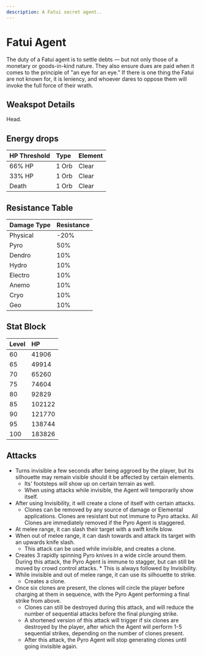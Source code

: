 ```yaml
---
description: A Fatui secret agent..
---
```


# Fatui Agent

The duty of a Fatui agent is to settle debts — but not only those of a monetary or goods-in-kind nature. They also ensure dues are paid when it comes to the principle of "an eye for an eye." If there is one thing the Fatui are not known for, it is leniency, and whoever dares to oppose them will invoke the full force of their wrath.

## Weakspot Details

Head.

## Energy drops

| HP Threshold | Type  | Element |
| :----------- | :---- | :------ |
| 66% HP       | 1 Orb | Clear  |
| 33% HP       | 1 Orb | Clear  |
| Death        | 1 Orb | Clear  |

## Resistance Table

| Damage Type | Resistance |
| :---------- | :--------- |
| Physical    | -20%       |
| Pyro        | 50%        |
| Dendro      | 10%        |
| Hydro       | 10%        |
| Electro     | 10%        |
| Anemo       | 10%        |
| Cryo        | 10%        |
| Geo         | 10%        |

## Stat Block

| Level | HP     |
| :---- | :----- |
| 60    | 41906  |
| 65    | 49914  |
| 70    | 65260  |
| 75    | 74604  |
| 80    | 92829  |
| 85    | 102122 |
| 90    | 121770 |
| 95    | 138744 |
| 100   | 183826 |

## Attacks

* Turns invisible a few seconds after being aggroed by the player, but its silhouette may remain visible should it be affected by certain elements.
  * Its' footsteps will show up on certain terrain as well.
  * When using attacks while invisible, the Agent will temporarily show itself.
* After using Invisibility, it will create a clone of itself with certain attacks.
  * Clones can be removed by any source of damage or Elemental applications. Clones are resistant but not immune to Pyro attacks. All Clones are immediately removed if the Pyro Agent is staggered.
* At melee range, it can slash their target with a swift knife blow.
* When out of melee range, it can dash towards and attack its target with an upwards knife slash.
  * This attack can be used while invisible, and creates a clone.
* Creates 3 rapidly spinning Pyro knives in a wide circle around them. During this attack, the Pyro Agent is immune to stagger, but can still be moved by crowd control attacks. \* This is always followed by Invisibility.
* While invisible and out of melee range, it can use its silhouette to strike.
  * Creates a clone.
* Once six clones are present, the clones will circle the player before charging at them in sequence, with the Pyro Agent performing a final strike from above.
  * Clones can still be destroyed during this attack, and will reduce the number of sequential attacks before the final plunging strike.
  * A shortened version of this attack will trigger if six clones are destroyed by the player, after which the Agent will perform 1-5 sequential strikes, depending on the number of clones present.
  * After this attack, the Pyro Agent will stop generating clones until going invisible again.
